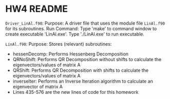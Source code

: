 # HW4 README
`Driver_LinAl.f90`:
Purpose: A driver file that uses the module file `LinAl.f90` for its subroutines.
Run Command: Type 'make' to command window to create executable 'LinAl.exe'. Type './LinAl.exe' to run executable.

`LinAl.f90`:
Purpose: Stores (relevant) subroutines:
- hessenDecomp: Performs Hessenberg Decomposition
- QRNoShift: Performs QR Decomposition without shifts to calculate the eigenvectors/values of matrix A
- QRShift: Performs QR Decomposition with shifts to calculate the eigenvectors/values of matrix A
- inverseIter: Performs an Inverse Iteration algorithm to calculate an eigenvector of matrix A
- Lines 435-576 are the new lines of code for this homework
